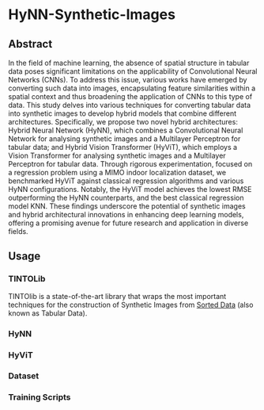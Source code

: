 # HyNN-Synthetic-Images
## Abstract
In the field of machine learning, the absence of spatial structure in tabular data poses significant limitations on the applicability of Convolutional Neural Networks (CNNs). To address this issue, various works have emerged by converting such data into images, encapsulating feature similarities within a spatial context and thus broadening the application of CNNs to this type of data. This study delves into various techniques for converting tabular data into synthetic images to develop hybrid models that combine different architectures. Specifically, we propose two novel hybrid architectures: Hybrid Neural Network (HyNN), which combines a Convolutional Neural Network for analysing synthetic images and a Multilayer Perceptron for tabular data; and Hybrid Vision Transformer (HyViT), which employs a Vision Transformer for analysing synthetic images and a Multilayer Perceptron for tabular data. Through rigorous experimentation, focused on a regression problem using a MIMO indoor localization dataset, we benchmarked HyViT against classical regression algorithms and various HyNN configurations. Notably, the HyViT model achieves the lowest RMSE outperforming the HyNN counterparts, and the best classical regression model KNN. These findings underscore the potential of synthetic images and hybrid architectural innovations in enhancing deep learning models, offering a promising avenue for future research and application in diverse fields.

## Usage
### TINTOLib
TINTOlib is a state-of-the-art library that wraps the most important techniques for the construction of Synthetic Images from [Sorted Data](https://www.jstatsoft.org/article/view/v059i10) (also known as Tabular Data).

### HyNN
### HyViT
### Dataset
### Training Scripts
